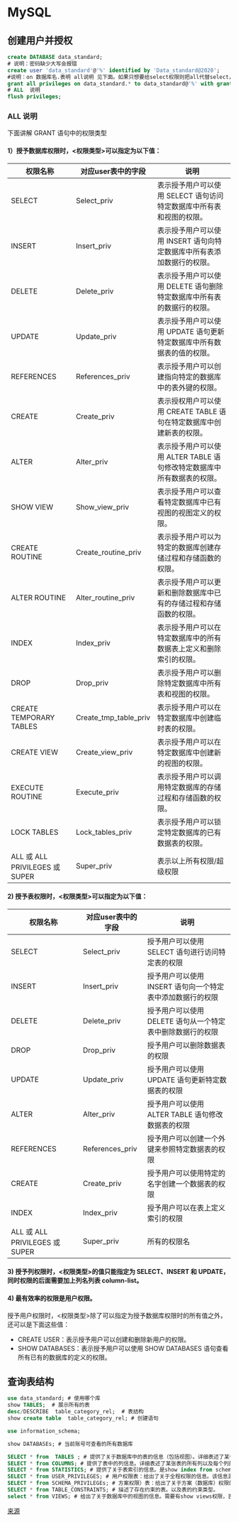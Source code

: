 # MySQL

## 创建用户并授权



```sql
create DATABASE data_standard;
# 说明：密码缺少大写会报错
create user 'data_standard'@'%' identified by 'Data_standard@2020';
#说明：on 数据库名.表明 all说明 见下面。如果只想要给select权限则把all代替select，多个写法中间用逗号隔开： select,insert,update 
grant all privileges on data_standard.* to data_standard@'%' with grant option;
# ALL  说明
flush privileges;
```

###  ALL 说明

下面讲解 GRANT 语句中的权限类型

####  1）授予数据库权限时，<权限类型>可以指定为以下值：

| 权限名称                       | 对应user表中的字段    | 说明                                                         |
| ------------------------------ | --------------------- | ------------------------------------------------------------ |
| SELECT                         | Select_priv           | 表示授予用户可以使用 SELECT 语句访问特定数据库中所有表和视图的权限。 |
| INSERT                         | Insert_priv           | 表示授予用户可以使用 INSERT 语句向特定数据库中所有表添加数据行的权限。 |
| DELETE                         | Delete_priv           | 表示授予用户可以使用 DELETE 语句删除特定数据库中所有表的数据行的权限。 |
| UPDATE                         | Update_priv           | 表示授予用户可以使用 UPDATE 语句更新特定数据库中所有数据表的值的权限。 |
| REFERENCES                     | References_priv       | 表示授予用户可以创建指向特定的数据库中的表外键的权限。       |
| CREATE                         | Create_priv           | 表示授权用户可以使用 CREATE TABLE 语句在特定数据库中创建新表的权限。 |
| ALTER                          | Alter_priv            | 表示授予用户可以使用 ALTER TABLE 语句修改特定数据库中所有数据表的权限。 |
| SHOW VIEW                      | Show_view_priv        | 表示授予用户可以查看特定数据库中已有视图的视图定义的权限。   |
| CREATE ROUTINE                 | Create_routine_priv   | 表示授予用户可以为特定的数据库创建存储过程和存储函数的权限。 |
| ALTER ROUTINE                  | Alter_routine_priv    | 表示授予用户可以更新和删除数据库中已有的存储过程和存储函数的权限。 |
| INDEX                          | Index_priv            | 表示授予用户可以在特定数据库中的所有数据表上定义和删除索引的权限。 |
| DROP                           | Drop_priv             | 表示授予用户可以删除特定数据库中所有表和视图的权限。         |
| CREATE TEMPORARY TABLES        | Create_tmp_table_priv | 表示授予用户可以在特定数据库中创建临时表的权限。             |
| CREATE VIEW                    | Create_view_priv      | 表示授予用户可以在特定数据库中创建新的视图的权限。           |
| EXECUTE ROUTINE                | Execute_priv          | 表示授予用户可以调用特定数据库的存储过程和存储函数的权限。   |
| LOCK TABLES                    | Lock_tables_priv      | 表示授予用户可以锁定特定数据库的已有数据表的权限。           |
| ALL 或 ALL PRIVILEGES 或 SUPER | Super_priv            | 表示以上所有权限/超级权限                                    |

#### 2) 授予表权限时，<权限类型>可以指定为以下值：

| 权限名称                       | 对应user表中的字段 | 说明                                                       |
| ------------------------------ | ------------------ | ---------------------------------------------------------- |
| SELECT                         | Select_priv        | 授予用户可以使用 SELECT 语句进行访问特定表的权限           |
| INSERT                         | Insert_priv        | 授予用户可以使用 INSERT 语句向一个特定表中添加数据行的权限 |
| DELETE                         | Delete_priv        | 授予用户可以使用 DELETE 语句从一个特定表中删除数据行的权限 |
| DROP                           | Drop_priv          | 授予用户可以删除数据表的权限                               |
| UPDATE                         | Update_priv        | 授予用户可以使用 UPDATE 语句更新特定数据表的权限           |
| ALTER                          | Alter_priv         | 授予用户可以使用 ALTER TABLE 语句修改数据表的权限          |
| REFERENCES                     | References_priv    | 授予用户可以创建一个外键来参照特定数据表的权限             |
| CREATE                         | Create_priv        | 授予用户可以使用特定的名字创建一个数据表的权限             |
| INDEX                          | Index_priv         | 授予用户可以在表上定义索引的权限                           |
| ALL 或 ALL PRIVILEGES 或 SUPER | Super_priv         | 所有的权限名                                               |

#### 3) 授予列权限时，<权限类型>的值只能指定为 SELECT、INSERT 和 UPDATE，同时权限的后面需要加上列名列表 column-list。

#### 4) 最有效率的权限是用户权限。

授予用户权限时，<权限类型>除了可以指定为授予数据库权限时的所有值之外，还可以是下面这些值：

- CREATE USER：表示授予用户可以创建和删除新用户的权限。
- SHOW DATABASES：表示授予用户可以使用 SHOW DATABASES 语句查看所有已有的数据库的定义的权限。

## 查询表结构



```sql
use data_standard; # 使用哪个库
show TABLES;  # 展示所有的表
desc/DESCRIBE  table_category_rel;  # 表结构
show create table  table_category_rel; # 创建语句

use information_schema;

show DATABASEs; # 当前账号可查看的所有数据库

SELECT * from  TABLES ; # 提供了关于数据库中的表的信息（包括视图）。详细表述了某个表属于哪个schema，表类型，表引擎，创建时间等信息。是show tables from schemaname的结果取之此表
SELECT * from COLUMNS; # 提供了表中的列信息。详细表述了某张表的所有列以及每个列的信息。是show columns from schemaname.tablename的结果取之此表。
SELECT * from STATISTICS; # 提供了关于表索引的信息。是show index from schemaname.tablename的结果取之此表。
SELECT * from USER_PRIVILEGES; # 用户权限表：给出了关于全程权限的信息。该信息源自mysql.user授权表。是非标准表
SELECT * from SCHEMA_PRIVILEGEs; # 方案权限）表：给出了关于方案（数据库）权限的信息。该信息来自mysql.db授权表。是非标准表。
SELECT * from TABLE_CONSTRAINTS; # 描述了存在约束的表。以及表的约束类型。
select * from VIEWS; # 给出了关于数据库中的视图的信息。需要有show views权限，否则无法查看视图信息。
```

[来源](https://blog.csdn.net/u011250186/article/details/124377147)
